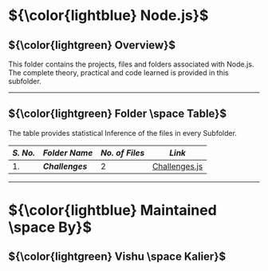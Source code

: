 # ${\color{lightblue} Node.js}$

## ${\color{lightgreen} Overview}$

This folder contains the projects, files and folders associated with Node.js. The complete theory, practical and code learned is provided in this subfolder.

------

## ${\color{lightgreen} Folder \space Table}$

The table provides statistical Inference of the files in every Subfolder.

| ***S. No.*** | ***Folder Name*** | ***No. of Files*** | ***Link***
|-|-|-|-|
| 1. | ***Challenges*** | 2 | [Challenges.js](https://github.com/VishuKalier2003/Web-Development/tree/main/Node.js/Challenges)  |

------


# ${\color{lightblue} Maintained \space By}$
## ${\color{lightgreen} Vishu \space Kalier}$



